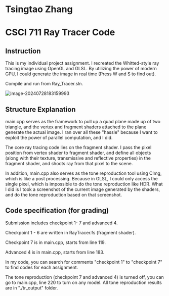 # Tsingtao Zhang

# CSCI 711 Ray Tracer Code

## Instruction

This is my individual project assignment. I recreated the Whitted-style ray tracing image using OpenGL and GLSL. By utilizing the power of modern GPU, I could generate the image in real time (Press W and S to find out). 

Compile and run from Ray_Tracer.sln.

![image-20240728183159993](C:\Users\TAO\AppData\Roaming\Typora\typora-user-images\image-20240728183159993.png)

## Structure Explanation

main.cpp serves as the framework to pull up a quad plane made up of two triangle, and the vertex and fragment shaders attached to the plane generate the actual image. I ran over all these "hassle" because I want to exploit the power of parallel computation, and I did.

The core ray tracing code lies on the fragment shader. I pass the pixel position from vertex shader to fragment shader, and define all objects (along with their texture, transmissive and reflective properties) in the fragment shader, and shoots ray from that pixel to the scene.

In addition, main.cpp also serves as the tone reproduction tool using CImg, which is like a post processing. Because in GLSL, I could only access the single pixel, which is impossible to do the tone reproduction like HDR. What I did is I took a screenshot of the current image generated by the shaders, and do the tone reproduction based on that screenshot.

## Code specification (for grading)

Submission includes checkpoint 1- 7 and advanced 4.

Checkpoint 1 - 6 are written in RayTracer.fs (fragment shader).

Checkpoint 7 is in main.cpp, starts from line 119.

Advanced 4 is in main.cpp, starts from line 183.



In my code, you can search for comments "checkpoint 1" to "checkpoint 7" to find codes for each assignment.

The tone reproduction (checkpoint 7 and advanced 4) is turned off, you can go to main.cpp, line 220 to turn on any model. All tone reproduction results are in "./tr_output" folder.

